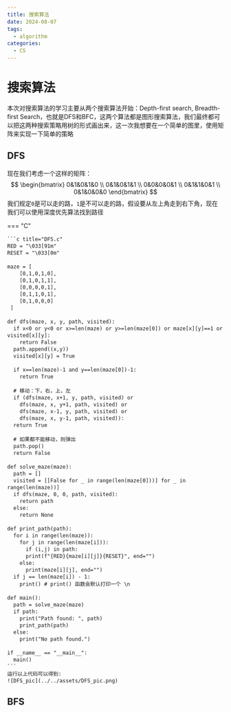 ```yaml
---
title: 搜索算法
date: 2024-08-07
tags:
  - algorithm
categories:
  - CS
---
```


# 搜索算法

本次对搜索算法的学习主要从两个搜索算法开始：Depth-first search, Breadth-first Search，也就是DFS和BFC，这两个算法都是图形搜索算法，我们最终都可以把这两种搜索策略用树的形式画出来，这一次我想要在一个简单的图里，使用矩阵来实现一下简单的策略

<!-- more -->

## DFS

现在我们考虑一个这样的矩阵：
$$
\begin{bmatrix}
0&1&0&1&0 \\
0&1&0&1&1 \\
0&0&0&0&1 \\
0&1&1&0&1 \\
0&1&0&0&0
\end{bmatrix}
$$
我们规定`0`是可以走的路，`1`是不可以走的路，假设要从左上角走到右下角，现在我们可以使用深度优先算法找到路径

=== "C"

    ```c title="DFS.c"
    RED = "\033[91m"
    RESET = "\033[0m"

    maze = [
        [0,1,0,1,0],
        [0,1,0,1,1],
        [0,0,0,0,1],
        [0,1,1,0,1],
        [0,1,0,0,0]
     ]

    def dfs(maze, x, y, path, visited):
      if x<0 or y<0 or x>=len(maze) or y>=len(maze[0]) or maze[x][y]==1 or visited[x][y]:
        return False
      path.append((x,y))
      visited[x][y] = True

      if x==len(maze)-1 and y==len(maze[0])-1:
        return True

      # 移动：下，右，上，左
      if (dfs(maze, x+1, y, path, visited) or
        dfs(maze, x, y+1, path, visited) or
        dfs(maze, x-1, y, path, visited) or
        dfs(maze, x, y-1, path, visited)):
      return True

      # 如果都不能移动，则弹出
      path.pop()
      return False

    def solve_maze(maze):
      path = []
      visited = [[False for _ in range(len(maze[0]))] for _ in range(len(maze))]
      if dfs(maze, 0, 0, path, visited):
        return path
      else:
        return None

    def print_path(path):
      for i in range(len(maze)):
        for j in range(len(maze[i])):
          if (i,j) in path:
          print(f"{RED}{maze[i][j]}{RESET}", end="")
        else:
          print(maze[i][j], end="")
      if j == len(maze[i]) - 1:
        print() # print() 函数会默认打印一个 \n

    def main():
      path = solve_maze(maze)
      if path:
        print("Path found: ", path)
        print_path(path)
      else:
        print("No path found.")

    if __name__ == "__main__":
      main()
    ```
    运行以上代码可以得到: 
    ![DFS_pic](../../assets/DFS_pic.png)


## BFS






